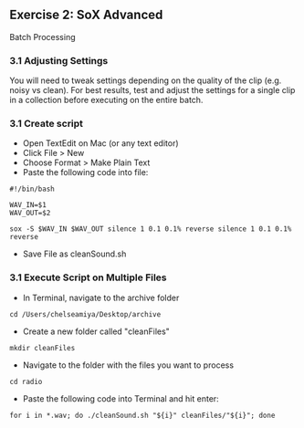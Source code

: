 ## Exercise 2: SoX Advanced

Batch Processing

### 3.1 Adjusting Settings
You will need to tweak settings depending on the quality of the clip (e.g. noisy vs clean).
For best results, test and adjust the settings for a single clip in a collection before executing on the entire batch.

### 3.1 Create script
- Open TextEdit on Mac (or any text editor)
- Click File > New
- Choose Format > Make Plain Text
- Paste the following code into file:
~~~shell
#!/bin/bash

WAV_IN=$1
WAV_OUT=$2

sox -S $WAV_IN $WAV_OUT silence 1 0.1 0.1% reverse silence 1 0.1 0.1% reverse
~~~

- Save File as cleanSound.sh

### 3.1 Execute Script on Multiple Files

- In Terminal, navigate to the archive folder
~~~shell
cd /Users/chelseamiya/Desktop/archive
~~~
- Create a new folder called "cleanFiles"
~~~shell
mkdir cleanFiles
~~~
- Navigate to the folder with the files you want to process
~~~shell
cd radio
~~~
- Paste the following code into Terminal and hit enter:
~~~shell
for i in *.wav; do ./cleanSound.sh "${i}" cleanFiles/"${i}"; done
~~~
